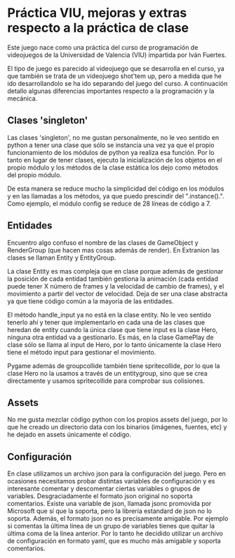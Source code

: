 # Práctica VIU, mejoras y extras respecto a la práctica de clase

Este juego nace como una práctica del curso de programación de videojuegos de la Universidad de Valencia (VIU) impartida por Iván Fuertes.

El tipo de juego es parecido al videojuego que se desarrolla en el curso, ya que también se trata de un videojuego shot'tem up, pero a medida que he ido desarrollandolo se ha ido separando del juego del curso. A continuación detallo algunas diferencias importantes respecto a la programación y la mecánica.

## Clases 'singleton'
Las clases 'singleton', no me gustan personalmente, no le veo sentido en python a tener una clase que sólo se instancia una vez ya que el propio funcionamiento de los módulos de python ya realiza esa función.
Por lo tanto en lugar de tener clases, ejecuto la inicialización de los objetos en el propio módulo y los métodos de la clase estática los dejo como métodos del propio módulo.

De esta manera se reduce mucho la simplicidad del código en los módulos y en las llamadas a los métodos, ya que puedo prescindir del ".instance().". Como ejemplo, el módulo config se reduce de 28 líneas de código a 7.

## Entidades
Encuentro algo confuso el nombre de las clases de GameObject y RenderGroup (que hacen mas cosas además de render).
En Extranion las clases se llaman Entity y EntityGroup.

La clase Entity es mas compleja que en clase porque además de gestionar la posición de cada entidad también gestiona la animación (cada entidad puede tener X número de frames y la velocidad de cambio de frames), y el movimiento a partir del vector de velocidad.
Deja de ser una clase abstracta ya que tiene código común a la mayoría de las entidades.

El método handle_input ya no está en la clase entity. No le veo sentido tenerlo ahí y tener que implementarlo en cada una de las clases que heredan de entity cuando la única clase que tiene input es la clase Hero, ninguna otra entidad va a gestionarlo. Es más, en la clase GamePlay de clase sólo se llama al input de Hero, por lo tanto únicamente la clase Hero tiene el método input para gestionar el movimiento.

Pygame además de groupcollide también tiene spritecollide, por lo que la clase Hero no la usamos a través de un entitygroup, sino que se crea directamente y usamos spritecollide para comprobar sus colisiones.

## Assets
No me gusta mezclar código python con los propios assets del juego, por lo que he creado un directorio data con los binarios (imágenes, fuentes, etc) y he dejado en assets únicamente el código.

## Configuración
En clase utilizamos un archivo json para la configuración del juego. Pero en ocasiones necesitamos probar distintas variables de configuración y es interesante comentar y descomentar ciertas variables o grupos de variables.
Desgraciadamente el formato json original no soporta comentarios. Existe una variable de json, llamada jsonc promovida por Microsoft que sí que la soporta, pero la librería estandard de json no lo soporta.
Además, el formato json no es precisamente amigable. Por ejemplo si comentas la última línea de un grupo de variables tienes que quitar la última coma de la línea anterior.
Por lo tanto he decidido utilizar un archivo de configuración en formato yaml, que es mucho más amigable y soporta comentarios.
